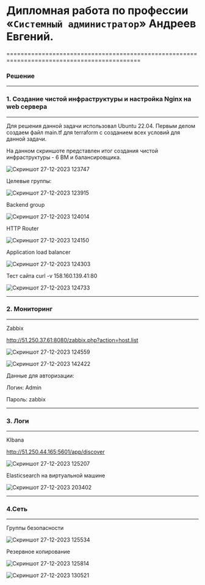 # Дипломная работа по профессии «`Системный администратор`» Андреев Евгений.

============================================================================================

### Решение

---

### 1. Создание чистой инфраструктуры и настройка Nginx на web сервера

---

Для решения данной задачи использовал Ubuntu 22.04. Первым делом создаем файл main.tf для terraform с созданием всех условий для данной задачи.


На данном скриншоте представлен итог создания чистой инфраструктуры - 6 ВМ и балансировщика.

![Скриншот 27-12-2023 123747](https://github.com/Oigen181/Diplom_netology2/assets/126493876/39770e48-ae01-4057-a7e9-a2269ad2819d)

Целевые группы:

![Скриншот 27-12-2023 123915](https://github.com/Oigen181/Diplom_netology2/assets/126493876/2ca27818-e4ca-44b2-8701-3a26c021893c)


Backend group

![Скриншот 27-12-2023 124014](https://github.com/Oigen181/Diplom_netology2/assets/126493876/6f3461af-26c6-4b92-9d92-ddfea9900050)

HTTP Router


![Скриншот 27-12-2023 124150](https://github.com/Oigen181/Diplom_netology2/assets/126493876/3f6dc8b7-e348-4a83-872a-1d3258bce9ce)

Application load balancer

![Скриншот 27-12-2023 124303](https://github.com/Oigen181/Diplom_netology2/assets/126493876/f8475ec1-6b71-42f4-a030-59bdcd710e8b)


Тест сайта curl -v 158.160.139.41:80

![Скриншот 27-12-2023 124733](https://github.com/Oigen181/Diplom_netology2/assets/126493876/12c17e3b-b11f-4722-92a3-4adb8bc58bb3)



---

### 2. Мониторинг 

----

Zabbix

http://51.250.37.61:8080/zabbix.php?action=host.list

![Скриншот 27-12-2023 124559](https://github.com/Oigen181/Diplom_netology2/assets/126493876/9a9219b5-c96d-432c-9bc0-d6aada4d0bd3)


![Скриншот 27-12-2023 142422](https://github.com/Oigen181/Diplom_netology2/assets/126493876/d769f6d1-50fb-46eb-8806-2a608003ede2)



Данные для авторизации:

Логин: Admin

Пароль: zabbix

---

### 3. Логи

---

KIbana

http://51.250.44.165:5601/app/discover


![Скриншот 27-12-2023 125207](https://github.com/Oigen181/Diplom_netology2/assets/126493876/d1cc6c83-d262-48ac-9f81-62ff85e93a84)


Elasticsearch на виртуальной машине


![Скриншот 27-12-2023 203402](https://github.com/Oigen181/Diplom_netology2/assets/126493876/10c27c08-74fd-4108-b92c-7f191d476a97)



---

### 4.Сеть

---

Группы безопасности


![Скриншот 27-12-2023 125534](https://github.com/Oigen181/Diplom_netology2/assets/126493876/3b3b27cb-c23e-4e84-b136-9df174242d11)

Резервное копирование

![Скриншот 27-12-2023 125814](https://github.com/Oigen181/Diplom_netology2/assets/126493876/0e8072c2-2f08-48c3-8d6f-aa22de7aaa1f)

![Скриншот 27-12-2023 130521](https://github.com/Oigen181/Diplom_netology2/assets/126493876/f4cf92f5-d9d8-499e-8209-9b3682b9304c)


